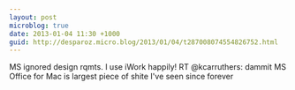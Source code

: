 ```yaml
---
layout: post
microblog: true
date: 2013-01-04 11:30 +1000
guid: http://desparoz.micro.blog/2013/01/04/t287008074554826752.html
---
```

MS ignored design rqmts. I use iWork happily! RT @kcarruthers: dammit MS Office for Mac is largest piece of shite I've seen since forever
